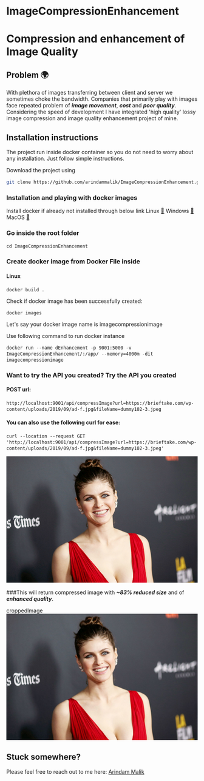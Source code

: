 # ImageCompressionEnhancement

# Compression and enhancement of Image Quality

## Problem 🌍 
With plethora of images transferring between client and server we sometimes choke the bandwidth. Companies that primarily play with images face repeated problem of ***image movement***, ***cost*** and ***poor quality***. Considering the speed of development I have integrated 'high quality' lossy image compression and image quality enhancement project of mine. 

## Installation instructions 
The project run inside docker container so you do not need to worry about any installation. Just follow simple instructions.

Download the project using
```bash
git clone https://github.com/arindammalik/ImageCompressionEnhancement.git
```
### Installation and playing with docker images

Install docker if already not installed through below link
Linux [🔗](https://docs.docker.com/engine/install/ubuntu/)
Windows [🔗](https://docs.docker.com/docker-for-windows/install/)
MacOS [🔗](https://docs.docker.com/docker-for-mac/install/)


### Go inside the root folder
```
cd ImageCompressionEnhancement
```

### Create docker image from Docker File inside 
#### Linux
```
docker build .
```

Check if docker image has been successfully created:
```
docker images
``` 
Let's say your docker image name is imagecompressionimage

Use following command to run docker instance 
```
docker run --name dEnhancement -p 9001:5000 -v ImageCompressionEnhancement/:/app/ --memory=4000m -dit imagecompressionimage
```

### Want to try the API you created? Try the API you created 
#### POST url:
```
http://localhost:9001/api/compressImage?url=https://brieftake.com/wp-content/uploads/2019/09/ad-f.jpg&fileName=dummy102-3.jpeg
```


#### You can also use the following curl for ease:
```
curl --location --request GET 'http://localhost:9001/api/compressImage?url=https://brieftake.com/wp-content/uploads/2019/09/ad-f.jpg&fileName=dummy102-3.jpeg'
```

![pageres](MainPic.jpg "Main")


###This will return compressed image with ***~83% reduced size*** and of ***enhanced quality***.


croppedImage
![pageres](CompressedImage.jpg "Result")



## Stuck somewhere?
Please feel free to reach out to me here:
[Arindam Malik](mailto:arindammalik96@gmail.com)
